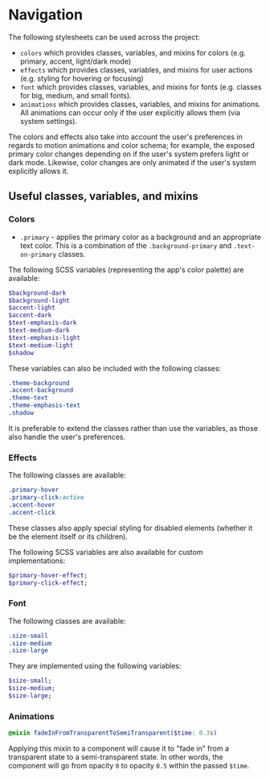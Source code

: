 # Navigation

The following stylesheets can be used across the project:
- ``colors`` which provides classes, variables, and mixins for colors (e.g. primary, accent, light/dark mode)
- ``effects`` which provides classes, variables, and mixins for user actions (e.g. styling for hovering or focusing)
- ``font`` which provides classes, variables, and mixins for fonts (e.g. classes for big, medium, and small fonts).
- ``animations`` which provides classes, variables, and mixins for animations. All animations can occur only if the user explicitly allows them (via system settings).

The colors and effects also take into account the user's preferences in regards to motion animations and color schema; for example, the exposed primary color changes depending on if the user's system prefers light or dark mode. Likewise, color changes are only animated if the user's system explicitly allows it.

## Useful classes, variables, and mixins
### Colors

- ``.primary`` - applies the primary color as a background and an appropriate text color. This is a combination of the ``.background-primary`` and ``.text-on-primary`` classes.

The following SCSS variables (representing the app's color palette) are available:
```scss
$background-dark
$background-light
$accent-light
$accent-dark
$text-emphasis-dark
$text-medium-dark
$text-emphasis-light
$text-medium-light
$shadow
```

These variables can also be included with the following classes:
```css
.theme-background
.accent-background
.theme-text
.theme-emphasis-text
.shadow
```

It is preferable to extend the classes rather than use the variables, as those also handle the user's preferences.

### Effects
The following classes are available:

```css
.primary-hover
.primary-click:active
.accent-hover
.accent-click
```
These classes also apply special styling for disabled elements (whether it be the element itself or its children).

The following SCSS variables are also available for custom implementations:
```scss
$primary-hover-effect;
$primary-click-effect;
```

### Font
The following classes are available:
```css
.size-small
.size-medium
.size-large
```

They are implemented using the following variables:

```scss
$size-small;
$size-medium;
$size-large;
```

### Animations
```scss
@mixin fadeInFromTransparentToSemiTransparent($time: 0.3s)
```
Applying this mixin to a component will cause it to "fade in" from a transparent state to a semi-transparent state. In other words, the component will go from opacity ``0`` to opacity ``0.5`` within the passed ``$time``.